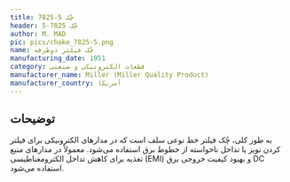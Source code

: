 ```yaml
---
title: 7825-5 چُک
header: چُک 7825-5
author: M. MAD
pic: pics/choke_7825-5.png
name: چُک فیلتر دوطرفه
manufacturing_date: 1951
category: قطعات الکترونیکی و صنعتی
manufacturer_name: Miller (Miller Quality Product)
manufacturer_country: آمریکا
---
```


<h2 class="fa-IR-explanation-header">توضیحات</h2>
<p>
به طور کلی، چُک فیلتر خط نوعی سلف است که در مدارهای الکترونیکی برای فیلتر کردن
نویز یا تداخل ناخواسته از خطوط برق استفاده می‌شود. معمولاً در مدارهای منبع
تغذیه برای کاهش تداخل الکترومغناطیسی
<span class="english-text">(EMI)</span>
و بهبود کیفیت خروجی برق
<span class="english-text">DC</span>
استفاده می‌شود.
</p>

